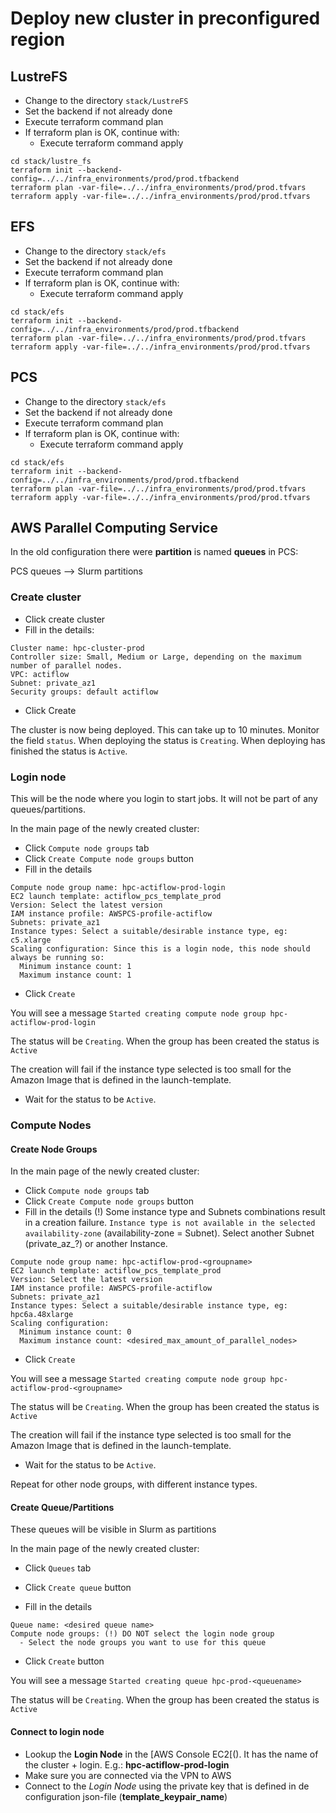 # Deploy new cluster in preconfigured region
## LustreFS
- Change to the directory `stack/LustreFS`
- Set the backend if not already done
- Execute terraform command plan
- If terraform plan is OK, continue with:
  - Execute terraform command apply

```
cd stack/lustre_fs
terraform init --backend-config=../../infra_environments/prod/prod.tfbackend
terraform plan -var-file=../../infra_environments/prod/prod.tfvars
terraform apply -var-file=../../infra_environments/prod/prod.tfvars
```
## EFS
- Change to the directory `stack/efs`
- Set the backend if not already done
- Execute terraform command plan
- If terraform plan is OK, continue with:
  - Execute terraform command apply

```
cd stack/efs
terraform init --backend-config=../../infra_environments/prod/prod.tfbackend
terraform plan -var-file=../../infra_environments/prod/prod.tfvars
terraform apply -var-file=../../infra_environments/prod/prod.tfvars
```

## PCS
- Change to the directory `stack/efs`
- Set the backend if not already done
- Execute terraform command plan
- If terraform plan is OK, continue with:
  - Execute terraform command apply

```
cd stack/efs
terraform init --backend-config=../../infra_environments/prod/prod.tfbackend
terraform plan -var-file=../../infra_environments/prod/prod.tfvars
terraform apply -var-file=../../infra_environments/prod/prod.tfvars
```




## AWS Parallel Computing Service
In the old configuration there were **partition** is named **queues** in PCS:

PCS queues --> Slurm partitions

### Create cluster
- Click create cluster
- Fill in the details:

```
Cluster name: hpc-cluster-prod
Controller size: Small, Medium or Large, depending on the maximum number of parallel nodes.
VPC: actiflow
Subnet: private_az1 
Security groups: default actiflow
```
- Click Create

The cluster is now being deployed. This can take up to 10 minutes.
Monitor the field `status`. When deploying the status is `Creating`. When deploying has finished the status is `Active`.

### Login node 
This will be the node where you login to start jobs. It will not be part of any queues/partitions.

In the main page of the newly created cluster:
- Click `Compute node groups` tab
- Click `Create Compute node groups` button
- Fill in the details
```
Compute node group name: hpc-actiflow-prod-login
EC2 launch template: actiflow_pcs_template_prod
Version: Select the latest version
IAM instance profile: AWSPCS-profile-actiflow
Subnets: private_az1
Instance types: Select a suitable/desirable instance type, eg: c5.xlarge
Scaling configuration: Since this is a login node, this node should always be running so:
  Minimum instance count: 1
  Maximum instance count: 1
```

- Click `Create`

You will see a message `Started creating compute node group hpc-actiflow-prod-login`

The status will be `Creating`. When the group has been created the status is `Active`

The creation will fail if the instance type selected is too small for the Amazon Image that is defined in the launch-template.

- Wait for the status to be `Active`. 



### Compute Nodes
#### Create Node Groups
In the main page of the newly created cluster:
- Click `Compute node groups` tab
- Click `Create Compute node groups` button
- Fill in the details
(!) Some instance type and Subnets combinations result in a creation failure.
`Instance type is not available in the selected availability-zone` (availability-zone = Subnet). Select another Subnet (private_az_?)  or another Instance.

```
Compute node group name: hpc-actiflow-prod-<groupname>
EC2 launch template: actiflow_pcs_template_prod
Version: Select the latest version
IAM instance profile: AWSPCS-profile-actiflow
Subnets: private_az1 
Instance types: Select a suitable/desirable instance type, eg: hpc6a.48xlarge
Scaling configuration: 
  Minimum instance count: 0 
  Maximum instance count: <desired_max_amount_of_parallel_nodes> 
```

- Click `Create`

You will see a message `Started creating compute node group hpc-actiflow-prod-<groupname>`

The status will be `Creating`. When the group has been created the status is `Active`

The creation will fail if the instance type selected is too small for the Amazon Image that is defined in the launch-template.

- Wait for the status to be `Active`. 

Repeat for other node groups, with different instance types.

#### Create Queue/Partitions
These queues will be visible in Slurm as partitions

In the main page of the newly created cluster:
- Click `Queues` tab

- Click `Create queue` button
- Fill in the details

```
Queue name: <desired queue name>
Compute node groups: (!) DO NOT select the login node group
  - Select the node groups you want to use for this queue
```

- Click `Create` button

You will see a message `Started creating queue hpc-prod-<queuename>`

The status will be `Creating`. When the group has been created the status is `Active`

#### Connect to login node
- Lookup the **Login Node** in the [AWS Console EC2[(). It has the name of the cluster + login. E.g.: **hpc-actiflow-prod-login**
- Make sure you are connected via the VPN to AWS
- Connect to the *Login Node* using the private key that is defined in de configuration json-file (**template_keypair_name**)

